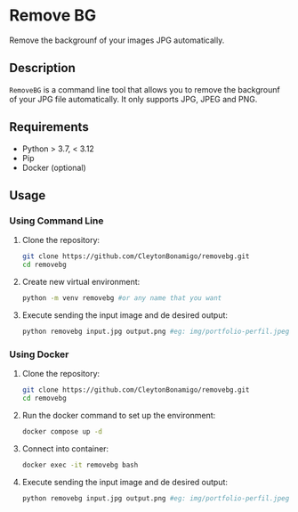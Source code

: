 # Remove BG

Remove the backgrounf of your images JPG automatically.

## Description
`RemoveBG` is a command line tool that allows you to remove the backgrounf of your JPG file automatically.
It only supports JPG, JPEG and PNG.

## Requirements
- Python > 3.7, < 3.12
- Pip
- Docker (optional)

## Usage
### Using Command Line
1. Clone the repository:
    ```bash
    git clone https://github.com/CleytonBonamigo/removebg.git
    cd removebg
    ```
2. Create new virtual environment:
    ```bash
    python -m venv removebg #or any name that you want
    ```
3. Execute sending the input image and de desired output:
    ```bash
    python removebg input.jpg output.png #eg: img/portfolio-perfil.jpeg img/portfolio-perfil.png
    ```

 ### Using Docker
 1. Clone the repository:
    ```bash
    git clone https://github.com/CleytonBonamigo/removebg.git
    cd removebg
    ```
2. Run the docker command to set up the environment:
    ```bash
    docker compose up -d
    ```
3. Connect into container:
    ```bash
    docker exec -it removebg bash
    ```
4. Execute sending the input image and de desired output:
    ```bash
    python removebg input.jpg output.png #eg: img/portfolio-perfil.jpeg img/portfolio-perfil.png
    ```